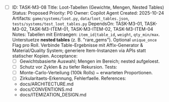 - [ ] ID: TASK-M3-08
  Title: Loot-Tabellen (Gewichte, Mengen, Nested Tables)
  Status: Proposed
  Priority: P0
  Owner: Copilot Agent
  Created: 2025-10-24
  Artifacts: `game/systems/loot.py`, `data/loot_tables.json`, `tests/systems/test_loot_tables.py`
  DependsOn: TASK-M3-01, TASK-M3-02, TASK-M3-ITEM-01, TASK-M3-ITEM-02, TASK-M3-ITEM-04
  Notes:
  Tabellen mit Eintraegen: `item_id|table_id`, `weight`, `qty_min/max`. Unterstuetze **nested tables** (z. B. \"rare_gems\"). Optional `unique_once` Flag pro Roll.
  Verbinde Table-Ergebnisse mit Affix-Generator & Material/Quality System; generiere Item-Instanzen via APIs statt statischer Kopien.
  Acceptance:
  - [ ] Gewichtsbasierte Auswahl; Mengen im Bereich; nested aufgeloest.
  - [ ] Schutz vor Zyklen & zu tiefer Rekursion.
  Tests:
  - [ ] Monte-Carlo-Verteilung (100k Rolls) ~ erwarteten Proportionen.
  - [ ] Zirkularitaets-Erkennung, Fehlerfaelle.
  References:
  - docs/ARCHITECTURE.md
  - docs/CONVENTIONS.md
  - docs/ITEMIZATION_DESIGN.md
